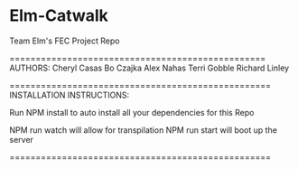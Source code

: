 # Elm-Catwalk
Team Elm's FEC Project Repo

=================================================
AUTHORS:
Cheryl Casas
Bo Czajka
Alex Nahas
Terri Gobble
Richard Linley


==================================================
INSTALLATION INSTRUCTIONS:

Run NPM install to auto install all your dependencies for this Repo

NPM run watch will allow for transpilation
NPM run start will boot up the server

==================================================